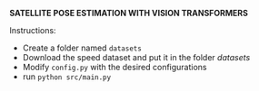 **SATELLITE POSE ESTIMATION WITH VISION TRANSFORMERS**

Instructions:
- Create a folder named `datasets`
- Download the speed dataset and put it in the folder _datasets_
- Modify `config.py` with the desired configurations
- run `python src/main.py`
